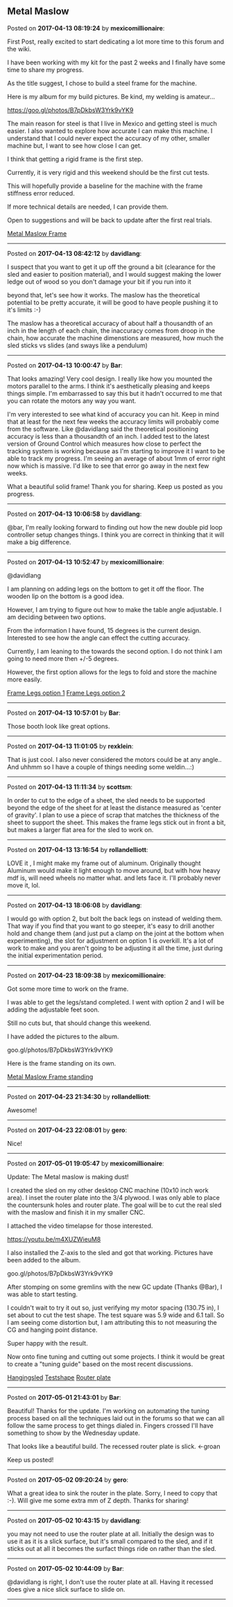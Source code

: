## Metal Maslow
Posted on **2017-04-13 08:19:24** by **mexicomillionaire**:

First Post, really excited to start dedicating a lot more time to this forum and the wiki. 



I have been working with my kit for the past 2 weeks and I finally have some time to share my progress.



As the title suggest, I chose to build a steel frame for the machine. 



Here is my album for my build pictures. Be kind, my welding is amateur... 



https://goo.gl/photos/B7pDkbsW3Yrk9vYK9



The main reason for steel is that I live in Mexico and getting steel is much easier. I also wanted to explore how accurate I can make this machine. I understand that I could never expect the accuracy of my other, smaller machine but, I want to see how close I can get. 



I think that getting a rigid frame is the first step. 



Currently, it is very rigid and this weekend should be the first cut tests. 



This will hopefully provide a baseline for the machine with the frame stiffness error reduced.  



If more technical details are needed, I can provide them.

 

Open to suggestions and will be back to update after the first real trials. 



  [Metal Maslow Frame](/images/lt/lty4_metalmaslowframe.jpg.jpg)

---

Posted on **2017-04-13 08:42:12** by **davidlang**:

I suspect that you want to get it up off the ground a bit (clearance for the sled and easier to position material), and I would suggest making the lower ledge out of wood so you don't damage your bit if you run into it



beyond that, let's see how it works. The maslow has the theoretical potential to be pretty accurate, it will be good to have people pushing it to it's limits :-)



The maslow has a theoretical accuracy of about half a thousandth of an inch in the length of each chain, the inaccuracy comes from droop in the chain, how accurate the machine dimenstions are measured, how much the sled sticks vs slides (and sways like a pendulum)

---

Posted on **2017-04-13 10:00:47** by **Bar**:

That looks amazing! Very cool design. I really like how you mounted the motors parallel to the arms. I think it's aesthetically pleasing and keeps things simple. I'm embarrassed to say this but it hadn't occurred to me that you can rotate the motors any way you want. 



I'm very interested to see what kind of accuracy you can hit. Keep in mind that at least for the next few weeks the accuracy limits will probably come from the software. Like @davidlang said the theoretical positioning accuracy is less than a thousandth of an inch. I added test to the latest version of Ground Control which measures how close to perfect the tracking system is working because as I'm starting to improve it I want to be able to track my progress. I'm seeing an average of about 1mm of error right now which is massive. I'd like to see that error go away in the next few weeks.



What a beautiful solid frame! Thank you for sharing. Keep us posted as you progress.

---

Posted on **2017-04-13 10:06:58** by **davidlang**:

@bar, I'm really looking forward to finding out how the new double pid loop controller setup changes things. I think you are correct in thinking that it will make a big difference.

---

Posted on **2017-04-13 10:52:47** by **mexicomillionaire**:

@davidlang 

I am planning on adding legs on the bottom to get it off the floor. The wooden lip on the bottom is a good idea.



However, I am trying to figure out how to make the table angle adjustable. I am deciding between two options. 



From the information I have found, 15 degrees is the current design. Interested to see how the angle can effect the cutting accuracy. 



Currently, I am leaning to the towards the second option. I do not think I am going to need more then +/-5 degrees.



However, the first option allows for the legs to fold and store the machine more easily.



 [Frame Legs option 1](/images/1e/1ehz_framelegsoption1.png.jpg)  [Frame Legs option 2](/images/vi/vis9_framelegsoption2.png.jpg)

---

Posted on **2017-04-13 10:57:01** by **Bar**:

Those booth look like great options.

---

Posted on **2017-04-13 11:01:05** by **rexklein**:

That is just cool. I also never considered the motors could be at any angle.. And uhhmm so I have a couple of things needing some weldin...:)

---

Posted on **2017-04-13 11:11:34** by **scottsm**:

In order to cut to the edge of a sheet, the sled needs to be supported beyond the edge of the sheet for at least the distance measured as 'center of gravity'. I plan to use a piece of scrap that matches the thickness of the sheet to support the sheet. This makes the frame legs stick out in front a bit, but makes a larger flat area for the sled to work on.

---

Posted on **2017-04-13 13:16:54** by **rollandelliott**:

LOVE it , I might make my frame out of aluminum. Originally thought Aluminum would make it light enough to move around, but with how heavy mdf is, will need wheels no matter what. and lets face it. I'll probably never move it, lol.

---

Posted on **2017-04-13 18:06:08** by **davidlang**:

I would go with option 2, but bolt the back legs on instead of welding them. That way if you find that you want to go steeper, it's easy to drill another hold and change them (and just put a clamp on the joint at the bottom when experimenting), the slot for adjustment on option 1 is overkill. It's a lot of work to make and you aren't going to be adjusting it all the time, just during the initial experimentation period.

---

Posted on **2017-04-23 18:09:38** by **mexicomillionaire**:

Got some more time to work on the frame. 



I was able to get the legs/stand completed. I went with option 2 and I will be adding the adjustable feet soon.



Still no cuts but, that should change this weekend.



I have added the pictures to the album. 



goo.gl/photos/B7pDkbsW3Yrk9vYK9



Here is the frame standing on its own. 



 [Metal Maslow Frame standing](/images/ua/ua6n_metalmaslowframestanding.jpg.jpg)

---

Posted on **2017-04-23 21:34:30** by **rollandelliott**:

Awesome!

---

Posted on **2017-04-23 22:08:01** by **gero**:

Nice!

---

Posted on **2017-05-01 19:05:47** by **mexicomillionaire**:

Update: The Metal maslow is making dust!



I created the sled on my other desktop CNC machine (10x10 inch work area).  I inset the router plate into the 3/4 plywood. I was only able to place the countersunk holes and router plate. The goal will be to cut the real sled with the maslow and finish it in my smaller CNC.



I attached the video timelapse for those interested.



https://youtu.be/m4XUZWieuM8



I also installed the Z-axis to the sled and got that working. Pictures have been added to the album.



goo.gl/photos/B7pDkbsW3Yrk9vYK9



After stomping on some gremlins with the new GC update (Thanks @Bar), I was able to start testing. 



I couldn't wait to try it out so, just verifying my motor spacing (130.75 in), I set about to cut the test shape. The test square was 5.9 wide and 6.1 tall. So I am seeing come distortion but, I am attributing this to not measuring the CG and hanging point distance.



Super happy with the result. 



Now onto fine tuning and cutting out some projects. I think it would be great to create a "tuning guide" based on the most recent discussions. 

 

 [Hangingsled](/images/q2/q23g_hangingsled.png.jpg)  [Testshape](/images/jl/jlop_testshape.png.jpg)  [Router plate](/images/oc/oc8z_routerplate.png.jpg)

---

Posted on **2017-05-01 21:43:01** by **Bar**:

Beautiful! Thanks for the update. I'm working on automating the tuning process based on all the techniques laid out in the forums so that we can all follow the same process to get things dialed in. Fingers crossed I'll have something to show by the Wednesday update.



That looks like a beautiful build. The recessed router plate is slick. <-groan



Keep us posted!

---

Posted on **2017-05-02 09:20:24** by **gero**:

What a great idea to sink the router in the plate. Sorry, I need to copy that :-). Will give me some extra mm of Z depth. Thanks for sharing!

---

Posted on **2017-05-02 10:43:15** by **davidlang**:

you may not need to use the router plate at all. Initially the design was to use it as it is a slick surface, but it's small compared to the sled, and if it sticks out at all it becomes the surfact things ride on rather than the sled.

---

Posted on **2017-05-02 10:44:09** by **Bar**:

@davidlang is right, I don't use the router plate at all. Having it recessed does give a nice slick surface to slide on.

---

